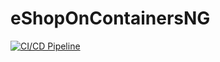 # eShopOnContainersNG

[![CI/CD Pipeline](https://github.com/andrelcunha/eShopOnContainersNG/actions/workflows/ci.yml/badge.svg)](https://github.com/andrelcunha/eShopOnContainersNG/actions/workflows/ci.yml)